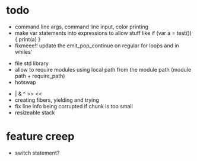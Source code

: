 # todo

* command line args, command line input, color printing
* make var statements into expressions to allow stuff like if (var a = test()) { print(a) }
* fixmeee!! update the emit_pop_continue on regular for loops and in whiles'

 + file std library
 + allow to require modules using local path from the module path (module path + require_path)
 + hotswap

* | & ^ >> <<
* creating fibers, yielding and trying
* fix line info being corrupted if chunk is too small
* resizeable stack

# feature creep

* switch statement?